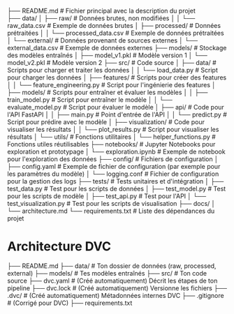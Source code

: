 ├── README.md              # Fichier principal avec la description du projet   
├── data/
│   ├── raw/               # Données brutes, non modifiées
│   │   └── raw_data.csv   # Exemple de données brutes
│   ├── processed/         # Données prétraitées
│   │   └── processed_data.csv  # Exemple de données prétraitées
│   └── external/          # Données provenant de sources externes
│       └── external_data.csv  # Exemple de données externes
├── models/                # Stockage des modèles entraînés
│   ├── model_v1.pkl       # Modèle version 1
│   └── model_v2.pkl       # Modèle version 2
├── src/                   # Code source
│   ├── data/              # Scripts pour charger et traiter les données
│   │   └── load_data.py   # Script pour charger les données
│   ├── features/          # Scripts pour créer des features
│   │   └── feature_engineering.py  # Script pour l'ingénierie des features
│   ├── models/            # Scripts pour entraîner et évaluer les modèles
│   │   ├── train_model.py  # Script pour entraîner le modèle
│   │   └── evaluate_model.py  # Script pour évaluer le modèle
│   ├── api/               # Code pour l'API FastAPI
│   │   ├── main.py        # Point d'entrée de l'API
│   │   └── predict.py     # Script pour prédire avec le modèle
│   ├── visualization/     # Code pour visualiser les résultats
│   │   └── plot_results.py  # Script pour visualiser les résultats
│   └── utils/             # Fonctions utilitaires
│       └── helper_functions.py  # Fonctions utiles réutilisables
├── notebooks/             # Jupyter Notebooks pour exploration et prototypage
│   └── exploration.ipynb  # Exemple de notebook pour l'exploration des données
├── config/                # Fichiers de configuration
│   ├── config.yaml        # Exemple de fichier de configuration (par exemple pour les paramètres du modèle)
│   └── logging.conf       # Fichier de configuration pour la gestion des logs
├── tests/                 # Tests unitaires et d'intégration
│   ├── test_data.py       # Test pour les scripts de données
│   ├── test_model.py      # Test pour les scripts de modèle
│   ├── test_api.py        # Test pour l'API
│   └── test_visualization.py  # Test pour les scripts de visualisation
├── docs/
│    └── architecture.md
└── requirements.txt       # Liste des dépendances du projet

# Architecture DVC 

├── README.md
├── data/             # Ton dossier de données (raw, processed, external)
├── models/           # Tes modèles entraînés
├── src/              # Ton code source
├── dvc.yaml          # (Créé automatiquement) Décrit les étapes de ton pipeline
├── dvc.lock          # (Créé automatiquement) Versionne les fichiers
├── .dvc/             # (Créé automatiquement) Métadonnées internes DVC
├── .gitignore        # (Corrigé pour DVC)
├── requirements.txt

